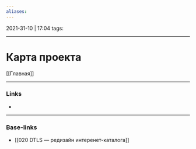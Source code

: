 ```yaml
---
aliases:
---
```

2021-31-10 | 17:04
tags: 
___

# Карта проекта

[[Главная]]



___
### Links
- 

___
### Base-links
- [[020 DTLS — редизайн интеренет-каталога]]

